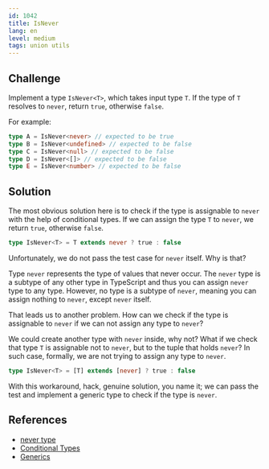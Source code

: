 ```yaml
---
id: 1042
title: IsNever
lang: en
level: medium
tags: union utils
---
```


## Challenge

Implement a type `IsNever<T>`, which takes input type `T`.
If the type of `T` resolves to `never`, return `true`, otherwise `false`.

For example:

```typescript
type A = IsNever<never> // expected to be true
type B = IsNever<undefined> // expected to be false
type C = IsNever<null> // expected to be false
type D = IsNever<[]> // expected to be false
type E = IsNever<number> // expected to be false
```

## Solution

The most obvious solution here is to check if the type is assignable to `never` with the help of conditional types.
If we can assign the type `T` to `never`, we return `true`, otherwise `false`.

```typescript
type IsNever<T> = T extends never ? true : false
```

Unfortunately, we do not pass the test case for `never` itself.
Why is that?

Type `never` represents the type of values that never occur.
The `never` type is a subtype of any other type in TypeScript and thus you can assign `never` type to any type.
However, no type is a subtype of `never`, meaning you can assign nothing to `never`, except `never` itself.

That leads us to another problem.
How can we check if the type is assignable to `never` if we can not assign any type to `never`?

We could create another type with `never` inside, why not?
What if we check that type `T` is assignable not to `never`, but to the tuple that holds `never`?
In such case, formally, we are not trying to assign any type to `never`.

```typescript
type IsNever<T> = [T] extends [never] ? true : false
```

With this workaround, hack, genuine solution, you name it; we can pass the test and implement a generic type to check if the type is `never`.

## References

- [never type](https://www.typescriptlang.org/docs/handbook/basic-types.html#never)
- [Conditional Types](https://www.typescriptlang.org/docs/handbook/2/conditional-types.html)
- [Generics](https://www.typescriptlang.org/docs/handbook/2/generics.html)
